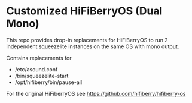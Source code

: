 # Customized HiFiBerryOS (Dual Mono)

This repo provides drop-in replacements for HiFiBerryOS to run 2 independent squeezelite instances on the same OS with mono output.

Contains replacements for

- /etc/asound.conf
- /bin/squeezelite-start 
- /opt/hifiberry/bin/pause-all


For the original HiFiberryOS see https://github.com/hifiberry/hifiberry-os
